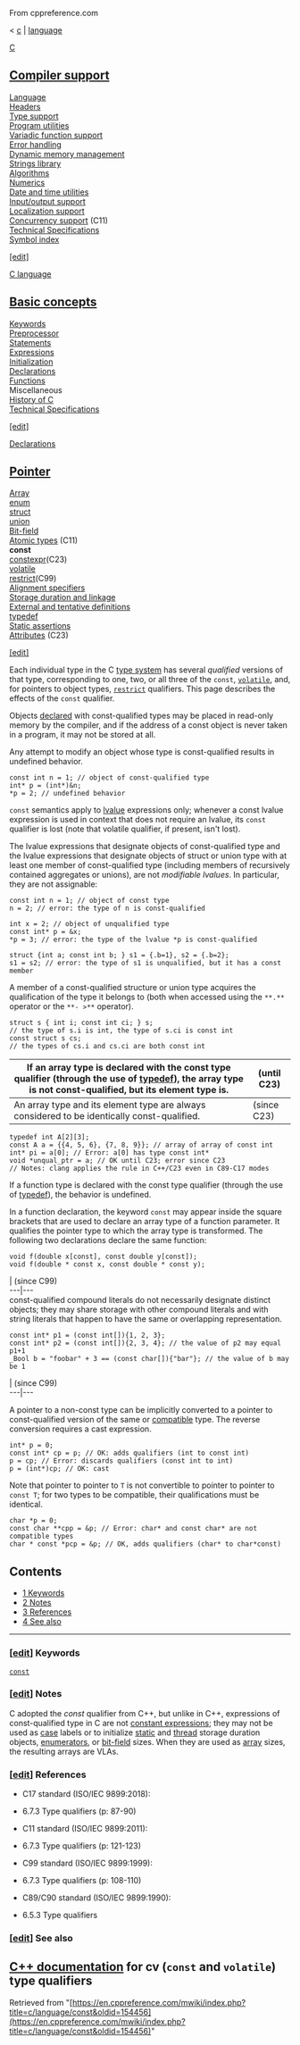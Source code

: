 From cppreference.com

< [c](../../c.html "c")‎ | [language](../language.html "c/language")

[ C](../../c.html "c")

[Compiler support](../compiler_support.html "c/compiler support")  
---  
[Language](../language.html "c/language")  
[Headers](../header.html "c/header")  
[Type support](../types.html "c/types")  
[Program utilities](../program.html "c/program")  
[Variadic function support](../variadic.html "c/variadic")  
[Error handling](../error.html "c/error")  
[Dynamic memory management](../memory.html "c/memory")  
[Strings library](../string.html "c/string")  
[Algorithms](../algorithm.html "c/algorithm")  
[Numerics](../numeric.html "c/numeric")  
[Date and time utilities](../chrono.html "c/chrono")  
[Input/output support](../io.html "c/io")  
[Localization support](../locale.html "c/locale")  
[Concurrency support](../thread.html "c/thread") (C11)  
[Technical Specifications](../experimental.html "c/experimental")  
[Symbol index](../index.html "c/symbol index")  
  
[[edit]](https://en.cppreference.com/mwiki/index.php?title=Template:c/navbar_content&action=edit)

[ C language](../language.html "c/language")

[Basic concepts](basic_concepts.html "c/language/basic concepts")  
---  
[ Keywords](../keyword.html "c/keyword")  
[ Preprocessor](../preprocessor.html "c/preprocessor")  
[ Statements](statements.html "c/language/statements")  
[ Expressions](operators.html "c/language/expressions")  
[ Initialization](initialization.html "c/language/initialization")  
[ Declarations](declarations.html "c/language/declarations")  
[ Functions](functions.html "c/language/functions")  
Miscellaneous  
[ History of C](history.html "c/language/history")  
[Technical Specifications](../experimental.html "c/experimental")  
  
[[edit]](https://en.cppreference.com/mwiki/index.php?title=Template:c/language/navbar_content&action=edit)

[ Declarations](declarations.html "c/language/declarations")

[Pointer](pointer.html "c/language/pointer")  
---  
[Array](array.html "c/language/array")  
[enum](enum.html "c/language/enum")  
[struct](struct.html "c/language/struct")  
[union](union.html "c/language/union")  
[Bit-field](bit_field.html "c/language/bit field")  
[Atomic types](atomic.html "c/language/atomic") (C11)  
**const**  
[constexpr](constexpr.html "c/language/constexpr")(C23)  
[volatile](volatile.html "c/language/volatile")  
[restrict](restrict.html "c/language/restrict")(C99)  
[Alignment specifiers](alignas.html "c/language/ Alignas")  
[Storage duration and linkage](storage_class_specifiers.html "c/language/storage duration")  
[External and tentative definitions](extern.html "c/language/extern")  
[typedef](typedef.html "c/language/typedef")  
[Static assertions](static_assert.html "c/language/ Static assert")  
[Attributes](attributes.html "c/language/attributes") (C23)  
  
[[edit]](https://en.cppreference.com/mwiki/index.php?title=Template:c/language/declarations/navbar_content&action=edit)

Each individual type in the C [type system](compatible_type.html "c/language/type") has several _qualified_ versions of that type, corresponding to one, two, or all three of the `const`, [`volatile`](volatile.html "c/language/volatile"), and, for pointers to object types, [`restrict`](restrict.html "c/language/restrict") qualifiers. This page describes the effects of the `const` qualifier. 

Objects [declared](declarations.html "c/language/declarations") with const-qualified types may be placed in read-only memory by the compiler, and if the address of a const object is never taken in a program, it may not be stored at all. 

Any attempt to modify an object whose type is const-qualified results in undefined behavior. 
    
    
    const int n = 1; // object of const-qualified type
    int* p = (int*)&n;
    *p = 2; // undefined behavior

`const` semantics apply to [lvalue](value_category.html "c/language/value category") expressions only; whenever a const lvalue expression is used in context that does not require an lvalue, its `const` qualifier is lost (note that volatile qualifier, if present, isn't lost). 

The lvalue expressions that designate objects of const-qualified type and the lvalue expressions that designate objects of struct or union type with at least one member of const-qualified type (including members of recursively contained aggregates or unions), are not _modifiable lvalues_. In particular, they are not assignable: 
    
    
    const int n = 1; // object of const type
    n = 2; // error: the type of n is const-qualified
     
    int x = 2; // object of unqualified type
    const int* p = &x;
    *p = 3; // error: the type of the lvalue *p is const-qualified
     
    struct {int a; const int b; } s1 = {.b=1}, s2 = {.b=2};
    s1 = s2; // error: the type of s1 is unqualified, but it has a const member

A member of a const-qualified structure or union type acquires the qualification of the type it belongs to (both when accessed using the `**.**` operator or the `**- >**` operator). 
    
    
    struct s { int i; const int ci; } s;
    // the type of s.i is int, the type of s.ci is const int
    const struct s cs;
    // the types of cs.i and cs.ci are both const int

If an array type is declared with the const type qualifier (through the use of [typedef](typedef.html "c/language/typedef")), the array type is not const-qualified, but its element type is.  | (until C23)  
---|---  
An array type and its element type are always considered to be identically const-qualified.  | (since C23)  
      
    
    typedef int A[2][3];
    const A a = {{4, 5, 6}, {7, 8, 9}}; // array of array of const int
    int* pi = a[0]; // Error: a[0] has type const int*
    void *unqual_ptr = a; // OK until C23; error since C23
    // Notes: clang applies the rule in C++/C23 even in C89-C17 modes

If a function type is declared with the const type qualifier (through the use of [typedef](typedef.html "c/language/typedef")), the behavior is undefined. 

In a function declaration, the keyword `const` may appear inside the square brackets that are used to declare an array type of a function parameter. It qualifies the pointer type to which the array type is transformed. The following two declarations declare the same function: 
    
    
    void f(double x[const], const double y[const]);
    void f(double * const x, const double * const y);

| (since C99)  
---|---  
const-qualified compound literals do not necessarily designate distinct objects; they may share storage with other compound literals and with string literals that happen to have the same or overlapping representation. 
    
    
    const int* p1 = (const int[]){1, 2, 3};
    const int* p2 = (const int[]){2, 3, 4}; // the value of p2 may equal p1+1
    _Bool b = "foobar" + 3 == (const char[]){"bar"}; // the value of b may be 1

| (since C99)  
---|---  
  
A pointer to a non-const type can be implicitly converted to a pointer to const-qualified version of the same or [compatible](compatible_type.html "c/language/compatible type") type. The reverse conversion requires a cast expression. 
    
    
    int* p = 0;
    const int* cp = p; // OK: adds qualifiers (int to const int)
    p = cp; // Error: discards qualifiers (const int to int)
    p = (int*)cp; // OK: cast

Note that pointer to pointer to `T` is not convertible to pointer to pointer to `const T`; for two types to be compatible, their qualifications must be identical. 
    
    
    char *p = 0;
    const char **cpp = &p; // Error: char* and const char* are not compatible types
    char * const *pcp = &p; // OK, adds qualifiers (char* to char*const)

## Contents

  * [1 Keywords](const.html#Keywords)
  * [2 Notes](const.html#Notes)
  * [3 References](const.html#References)
  * [4 See also](const.html#See_also)

  
---  
  
### [[edit](https://en.cppreference.com/mwiki/index.php?title=c/language/const&action=edit&section=1 "Edit section: Keywords")] Keywords

[`const`](../../cpp/keyword/const.html "cpp/keyword/const")

### [[edit](https://en.cppreference.com/mwiki/index.php?title=c/language/const&action=edit&section=2 "Edit section: Notes")] Notes

C adopted the _const_ qualifier from C++, but unlike in C++, expressions of const-qualified type in C are not [constant expressions](constant_expression.html "c/language/constant expression"); they may not be used as [case](switch.html "c/language/switch") labels or to initialize [static](static_storage_duration.html "c/language/static storage duration") and [thread](thread_storage_duration.html "c/language/thread storage duration") storage duration objects, [enumerators](enum.html "c/language/enum"), or [bit-field](bit_field.html "c/language/bit field") sizes. When they are used as [array](array.html "c/language/array") sizes, the resulting arrays are VLAs. 

### [[edit](https://en.cppreference.com/mwiki/index.php?title=c/language/const&action=edit&section=3 "Edit section: References")] References

  * C17 standard (ISO/IEC 9899:2018): 



    

  * 6.7.3 Type qualifiers (p: 87-90) 



  * C11 standard (ISO/IEC 9899:2011): 



    

  * 6.7.3 Type qualifiers (p: 121-123) 



  * C99 standard (ISO/IEC 9899:1999): 



    

  * 6.7.3 Type qualifiers (p: 108-110) 



  * C89/C90 standard (ISO/IEC 9899:1990): 



    

  * 6.5.3 Type qualifiers 



### [[edit](https://en.cppreference.com/mwiki/index.php?title=c/language/const&action=edit&section=4 "Edit section: See also")] See also

[C++ documentation](../../cpp/language/cv.html "cpp/language/cv") for cv (`const` and `volatile`) type qualifiers  
---  
  
Retrieved from "[https://en.cppreference.com/mwiki/index.php?title=c/language/const&oldid=154456](https://en.cppreference.com/mwiki/index.php?title=c/language/const&oldid=154456)" 
